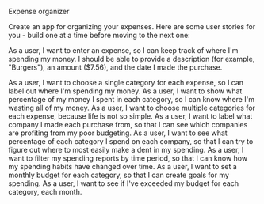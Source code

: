 Expense organizer

Create an app for organizing your expenses. Here are some user stories for you - build one at a time before moving to the next one:

As a user, I want to enter an expense, so I can keep track of where I'm spending my money. I should be able to provide a description (for example, "Burgers"), an amount ($7.56), and the date I made the purchase.


As a user, I want to choose a single category for each expense, so I can label out where I'm spending my money.
As a user, I want to show what percentage of my money I spent in each category, so I can know where I'm wasting all of my money.
As a user, I want to choose multiple categories for each expense, because life is not so simple.
As a user, I want to label what company I made each purchase from, so that I can see which companies are profiting from my poor budgeting.
As a user, I want to see what percentage of each category I spend on each company, so that I can try to figure out where to most easily make a dent in my spending.
As a user, I want to filter my spending reports by time period, so that I can know how my spending habits have changed over time.
As a user, I want to set a monthly budget for each category, so that I can create goals for my spending.
As a user, I want to see if I've exceeded my budget for each category, each month.
